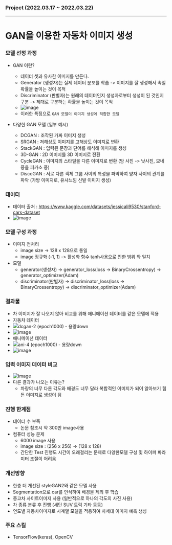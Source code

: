 ### Project (2022.03.17 ~ 2022.03.22)
- - -
# GAN을 이용한 자동차 이미지 생성

### 모델 선정 과정
- GAN 이란?
  - 데이터 셋과 유사한 이미지를 만든다.
  - Generator (생성자)는 실제 데이터 분포를 학습 -> 이미지를 잘 생성해서 속일 확률을 높이는 것이 목적
  - Discriminator (판별자)는 원래의 데이터인지 생성자로부터 생성이 된 것인지 구분 -> 제대로 구분하는 확률을 높이는 것이 목적
  - ![image](https://user-images.githubusercontent.com/78893090/169685408-3b628c9e-ba3f-4c0e-9c33-dd4d8ec5b0b2.png)
  - 이러한 특징으로 `GAN 모델이 이미지 생성에 적합한 모델`

- 다양한 GAN 모델 (일부 예시)
  - DCGAN : 조작된 가짜 이미지 생성
  - SRGAN : 저해상도 이미지를 고해상도 이미지로 변환
  - StackGAN : 입력된 문장과 단어를 해석해 이미지를 생성
  - 3D-GAN : 2D 이미지를 3D 이미지로 전환
  - CycleGAN : 이미지의 스타일을 다른 이미지로 변환 (밤 사진 -> 낮사진, 모네풍을 피카소 풍)
  - DiscoGAN : 서로 다른 객체 그룹 사이의 특성을 파악하여 양자 사이의 관계를 파악 (가방 이미지로, 유사느낌 신발 이미지 생성)

### 데이터
- 데이터 출처 : https://www.kaggle.com/datasets/jessicali9530/stanford-cars-dataset
- ![image](https://user-images.githubusercontent.com/78893090/169685550-69746b15-31e7-4c3f-b95e-3191a9c427ff.png)

### 모델 구성 과정
- 이미지 전처리
  - image size -> 128 x 128으로 통일
  - image 정규화 (-1, 1) -> 활성화 함수 tanh사용으로 인한 범위 와 일치 
- 모델
  - generator(생성자) -> generator_loss(loss -> BinaryCrossentropy) -> generator_optimizer(Adam)
  - discriminator(판별자) -> discriminator_loss(loss -> BinaryCrossentropy) -> discriminator_optimizer(Adam)

### 결과물
- 차 이미지가 잘 나오지 않아 비교를 위해 애니메이션 데이터를 같은 모델에 적용
- 자동차 데이터
- ![dcgan-2 (epoch1000) - 용량down](https://user-images.githubusercontent.com/78893090/169686246-98676570-0e5c-4b1b-aad1-7b6d613d0d62.gif)
- ![image](https://user-images.githubusercontent.com/78893090/169686321-09afc96c-a948-41ea-95f4-c9bec890f137.png)
- 애니메이션 데이터
- ![ani-4 (epoch1000) - 용량down](https://user-images.githubusercontent.com/78893090/169686251-b2a9a9cb-706d-4f8b-9ce4-9fd2bbd97585.gif)
- ![image](https://user-images.githubusercontent.com/78893090/169686348-f7cf19ac-6051-4fb8-a6e4-c2f57f5b13cf.png)

### 입력 이미지 데이터 비교
- ![image](https://user-images.githubusercontent.com/78893090/169686403-6588d5e7-cc47-4f6d-befd-3860188b7206.png)
- 다른 결과가 나오는 이유는?
  - 차량의 너무 다른 각도와 배경도 너무 달라 복합적인 이미지가 되어 알아보기 힘든 이미지로 생성이 됨

### 진행 한계점
- 데이터 수 부족
  - 논문 참조시 약 300만 image사용 
- 컴퓨터 성능 문제
  -  6000 image 사용
  -  image size : (256 x 256) -> (128 x 128)
  -  간단한 Test 진행도 시간이 오래걸리는 문제로 다양한모델 구성 및 하이퍼 파라미터 조절이 어려움

### 개선방향
- 한층 더 개선된 styleGAN2와 같은 모델 사용
- Segmentation으로 car를 인식하여 배경을 제외 후 학습
- 중고차 사이트이미지 사용 (일반적으로 하나의 각도의 사진 사용) 
- 차 종류 분류 후 진행 (세단 SUV 트럭 기타 등등)
- 연도별 자동차이미지로 시계열 모델을 적용하여 차세대 이미지 예측 생성

### 주요 스킬
- TensorFlow(keras), OpenCV
